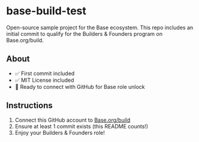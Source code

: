 # base-build-test

Open-source sample project for the Base ecosystem. This repo includes an initial commit to qualify for the Builders & Founders program on Base.org/build.

## About
- ✅ First commit included
- ✅ MIT License included
- 🚀 Ready to connect with GitHub for Base role unlock

## Instructions
1. Connect this GitHub account to [Base.org/build](https://base.org/build)
2. Ensure at least 1 commit exists (this README counts!)
3. Enjoy your Builders & Founders role!
